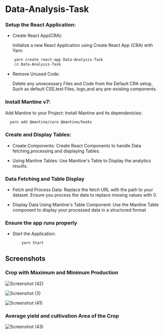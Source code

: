 
# Data-Analysis-Task

### Setup the React Application:
   * Create React App(CRA):
     
     Initialize a new React Application using Create React App  (CRA) with Yarn:


```bash
    yarn create react-app Data-Analysis-Task
    cd Data-Analysis-Task
```

* Remove Unused Code:

   Delete any unnecessary Files and Code from the Default CRA   setup, Such as default CSS,test Files, logo,and any pre-existing components.
### Install Mantine v7:

Add Mantine to your Project: Install Mantine and its dependenicies:
```bash
  yarn add @mantine/core @mantine/hooks
 ```
### Create and Display Tables: 
 * Create Components:
    Create React Components to handle Data fetching,processing and displaying Tables.

* Using Mantine Tables:
    Use Manitine's Table to Display the analytics results.

### Data Fetching and Table Display
* Fetch and Process Data:
Replace the fetch URL with the path to your dataset. Ensure you process the data to replace missing values with 0.

* Display Data Using Mantine's Table Component:
Use the Mantine Table component to display your processed data in a structured format

### Ensure the app runs properly
  * Start the Application:
    ```bash
        yarn Start
    ```    


## Screenshots
### Crop with Maximum and Minimum Production
![Screenshot (42)](https://github.com/Sandeshingale/Data-Analysis-Task/assets/95642895/3d20c410-9a03-49a0-8b14-c4d6f1ce09c8)

![Screenshot (3)](https://github.com/Sandeshingale/Data-Analysis-Task/assets/95642895/ad2372d8-0b89-4a74-a903-d95c31e2e9cf)

![Screenshot (41)](https://github.com/Sandeshingale/Data-Analysis-Task/assets/95642895/3feb26f1-d345-4580-b679-8d0c9fad0e25)


### Average yield and cultivation Area of the Crop
![Screenshot (43)](https://github.com/Sandeshingale/Data-Analysis-Task/assets/95642895/ca62b117-8ae1-4e7c-abd3-1ab54a618ac6)
